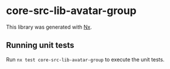 # core-src-lib-avatar-group

This library was generated with [Nx](https://nx.dev).

## Running unit tests

Run `nx test core-src-lib-avatar-group` to execute the unit tests.

